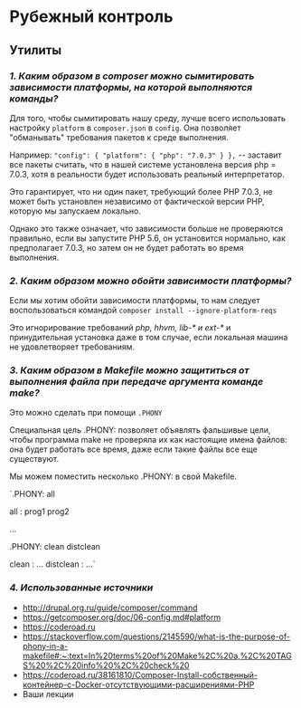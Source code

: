 # Рубежный контроль #
## Утилиты ##
### _1. Каким образом в composer можно сымитировать зависимости платформы, на которой выполняются команды?_ ###
Для того, чтобы сымитировать нашу среду, лучше всего использовать настройку `platform` в `composer.json` в `config`. 
Она позволяет "обманывать" требования пакетов к среде выполнения.

Например:
`"config": {
        "platform": {
            "php": "7.0.3"
        }
    },`
-- заставит все пакеты считать, что в нашей системе установлена версия php = 7.0.3, 
хотя в реальности будет использовать реальный интерпретатор.

Это гарантирует, что ни один пакет, требующий более PHP 7.0.3, 
не может быть установлен независимо от фактической версии PHP, которую мы запускаем локально.

Однако это также означает, что зависимости больше не проверяются правильно, 
если вы запустите PHP 5.6, он установится нормально, как предполагает 7.0.3, 
но затем он не будет работать во время выполнения.

### _2. Каким образом можно обойти зависимости платформы?_ ###
Если мы хотим обойти зависимости платформы, то нам следует воспользоваться командой
`composer install --ignore-platform-reqs`

Это игнорирование требований _php, hhvm, lib-* и ext-*_ 
и принудительная установка даже в том случае, если локальная машина не удовлетворяет требованиям. 

### _3. Каким образом в Makefile можно защититься от выполнения файла при передаче аргумента команде make?_ ###
Это можно сделать при помощи `.PHONY`

Специальная цель .PHONY: позволяет объявлять фальшивые цели, чтобы программа make не проверяла их как настоящие имена файлов: она будет работать все время, даже если такие файлы все еще существуют.

Мы можем поместить несколько .PHONY: в свой Makefile.

`.PHONY: all

all : prog1 prog2

...

.PHONY: clean distclean

clean :
    ...
distclean :
    ...`

### _4. Использованные источники_ ###
- http://drupal.org.ru/guide/composer/command
- https://getcomposer.org/doc/06-config.md#platform
- https://coderoad.ru
- https://stackoverflow.com/questions/2145590/what-is-the-purpose-of-phony-in-a-makefile#:~:text=In%20terms%20of%20Make%2C%20a,%2C%20TAGS%20%2C%20info%20%2C%20check%20
- https://coderoad.ru/38161810/Composer-Install-собственный-контейнер-с-Docker-отсутствующими-расширениями-PHP
- Ваши лекции
